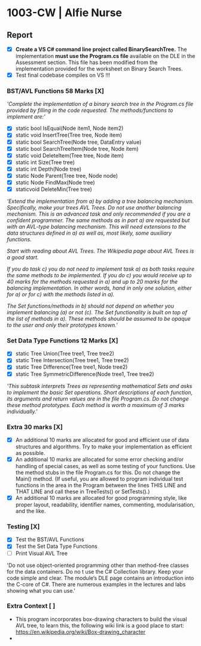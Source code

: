 # 1003-CW | Alfie Nurse

## Report

- [X] **Create a VS C# command line project called BinarySearchTree.** The implementation **must use the Program.cs file** available on the DLE in the Assessment section. This file has been modified from the implementation provided for the worksheet on Binary Search Trees.
- [X] Test final codebase compiles on VS !!!

### BST/AVL Functions 58 Marks [X]

*'Complete the implementation of a binary search tree in the Program.cs file provided by filling in the code requested. The methods/functions to implement are:'*

- [X] static bool IsEqual(Node item1, Node item2)
- [X] static void InsertTree(Tree tree, Node item)
- [X] static bool SearchTree(Node tree, DataEntry value)
- [X] static bool SearchTreeItem(Node tree, Node item)
- [X] static void DeleteItem(Tree tree, Node item)
- [X] static int Size(Tree tree)
- [X] static int Depth(Node tree)
- [X] static Node Parent(Tree tree, Node node)
- [X] static Node FindMax(Node tree)
- [X] staticvoid DeleteMin(Tree tree)

*'Extend the implementation from a) by adding a tree balancing mechanism. Specifically, make your trees AVL Trees. Do not use another balancing mechanism. This is an advanced task and only recommended if you are a confident programmer. The same methods as in part a) are requested but with an AVL-type balancing mechanism. This will need extensions to the data structures defined in a) as well as, most likely, some auxiliary functions.*

*Start with reading about AVL Trees. The Wikipedia page about AVL Trees is a good start.*

*If you do task c) you do not need to implement task a) as both tasks require the same methods to be implemented. If you do c) you would receive up to 40 marks for the methods requested in a) and up to 20 marks for the balancing implementation. In other words, hand in only one solution, either for a) or for c) with the methods listed in a).*

*The Set functions/methods in b) should not depend on whether you implement balancing (a) or not (c). The Set functionality is built on top of the list of methods in a). These methods should be assumed to be opaque to the user and only their prototypes known.'*

### Set Data Type Functions 12 Marks [X]

- [X] static Tree Union(Tree tree1, Tree tree2)
- [X] static Tree Intersection(Tree tree1, Tree tree2)
- [X] static Tree Difference(Tree tree1, Node tree2)
- [X] static Tree SymmetricDifference(Node tree1, Tree tree2)

*'This subtask interprets Trees as representing mathematical Sets and asks to implement the basic Set operations. Short descriptions of each function, its arguments and return values are in the file Program.cs. Do not change these method prototypes. Each method is worth a maximum of 3 marks individually.'*

### Extra 30 marks [X]

- [X] An additional 10 marks are allocated for good and efficient use of data structures and algorithms. Try to make your implementation as efficient as possible.
- [X] An additional 10 marks are allocated for some error checking and/or handling of special cases, as well as some testing of your functions. Use the method stubs in the file Program.cs for this. Do not change the Main() method. (If useful, you are allowed to program individual test functions in the area in the Program between the lines THIS LINE and THAT LINE and call these in TreeTests() or SetTests().)
- [X] An additional 10 marks are allocated for good programming style, like proper layout, readability, identifier names, commenting, modularisation, and the like.

### Testing [X]

- [X] Test the BST/AVL Functions
- [X] Test the Set Data Type Functions
- [ ] Print Visual AVL Tree

'Do not use object-oriented programming other than method-free classes for the data containers. Do no	t use the C# Collection library. Keep your code simple and clear. The module’s DLE page contains an introduction into the C-core of C#. There are numerous examples in the lectures and labs showing what you can use.'

### Extra Context [ ]

- This program incorporates box-drawing characters to build the visual AVL tree, to learn this, the following wiki link is a good place to start:  https://en.wikipedia.org/wiki/Box-drawing_character
-
